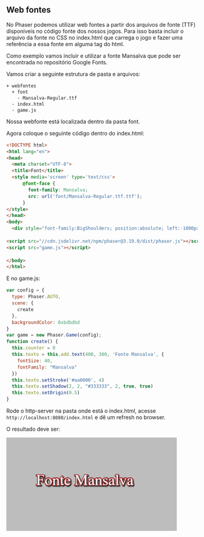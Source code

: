 ## Web fontes

No Phaser podemos utilizar web fontes a partir dos arquivos de fonte (TTF) disponíveis no código fonte dos nossos jogos. Para isso basta incluir o arquivo da fonte no CSS no index.html que carrega o jogo e fazer uma referência a essa fonte em alguma tag do html.

Como exemplo vamos incluir e utilizar a fonte Mansalva que pode ser encontrada no repositório Google Fonts.

Vamos criar a seguinte estrutura de pasta e arquivos:

```
+ webfontes
  + font
    - Mansalva-Regular.ttf
  - index.html
  - game.js

```

Nossa webfonte está localizada dentro da pasta font.

Agora coloque o seguinte código dentro do index.html:

```html
<!DOCTYPE html>
<html lang="en">
<head>
  <meta charset="UTF-8">
  <title>Font</title>
  <style media='screen' type='text/css'>
      @font-face {
        font-family: Mansalva;
        src: url('font/Mansalva-Regular.ttf.ttf');
      }
</style>
</head>
<body>
  <div style="font-family:BigShoulders; position:absolute; left:-1000px; visibility:hidden;">.</div>

<script src="//cdn.jsdelivr.net/npm/phaser@3.19.0/dist/phaser.js"></script>
<script src="game.js"></script>

</body>
</html>
```

E no game.js:

```javascript
var config = {
  type: Phaser.AUTO,
  scene: {
    create
  },
  backgroundColor: 0xbdbdbd
}
var game = new Phaser.Game(config);
function create() {
  this.counter = 0
  this.texto = this.add.text(400, 300, 'Fonte Mansalva', {
    fontSize: 40,
    fontFamily: "Mansalva"
  })
  this.texto.setStroke('#aa0000', 4)
  this.texto.setShadow(2, 2, "#333333", 2, true, true)
  this.texto.setOrigin(0.5)
}
```

Rode o http-server na pasta onde está o index.html, acesse ``http://localhost:8080/index.html`` e dê um refresh no browser.

O resultado deve ser:

![fig 7](resources/img/fig007.png)
